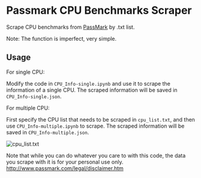 # Passmark CPU Benchmarks Scraper
Scrape CPU benchmarks from [PassMark](www.cpubenchmark.net) by .txt list.

Note: The function is imperfect, very simple.


## Usage

For single CPU:

Modify the code in ```CPU_Info-single.ipynb``` and use it to scrape the information of a single CPU. The scraped information will be saved in ```CPU_Info-single.json```.

For multiple CPU:

First specify the CPU list that needs to be scraped in ```cpu_list.txt```, and then use ```CPU_Info-multiple.ipynb``` to scrape. The scraped information will be saved in ```CPU_Info-multiple.json```.

![cpu_list.txt](https://wx4.sinaimg.cn/large/6a8c0fe1gy1gdj6ubw93aj206z0h5753.jpg)

Note that while you can do whatever you care to with this code, the data you scrape with it is for your personal use only.
http://www.passmark.com/legal/disclaimer.htm
